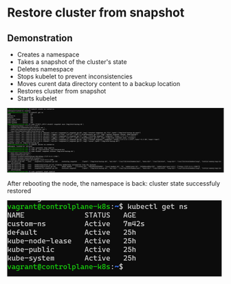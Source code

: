 # Restore cluster from snapshot

## Demonstration

- Creates a namespace
- Takes a snapshot of the cluster's state
- Deletes namespace
- Stops kubelet to prevent inconsistencies
- Moves curent data directory content to a backup location
- Restores cluster from snapshot
- Starts kubelet

![snapshot-restore](assets/snapshot-restore.png)

After rebooting the node, the namespace is back: cluster state successfuly restored

![post-restore](assets/post-restore.png)
